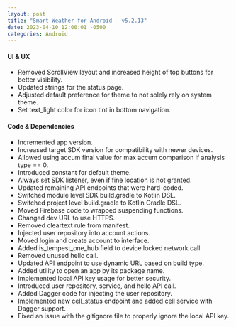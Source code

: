 ```yaml
---
layout: post
title: "Smart Weather for Android - v5.2.13"
date: 2023-04-10 12:00:01 -0500
categories: Android
---
```


#### UI & UX
- Removed ScrollView layout and increased height of top buttons for better visibility.
- Updated strings for the status page.
- Adjusted default preference for theme to not solely rely on system theme.
- Set text_light color for icon tint in bottom navigation.

#### Code & Dependencies
- Incremented app version.
- Increased target SDK version for compatibility with newer devices.
- Allowed using accum final value for max accum comparison if analysis type == 0.
- Introduced constant for default theme.
- Always set SDK listener, even if fine location is not granted.
- Updated remaining API endpoints that were hard-coded.
- Switched module level SDK build.gradle to Kotlin DSL.
- Switched project level build.gradle to Kotlin Gradle DSL.
- Moved Firebase code to wrapped suspending functions.
- Changed dev URL to use HTTPS.
- Removed cleartext rule from manifest.
- Injected user repository into account actions.
- Moved login and create account to interface.
- Added is_tempest_one_hub field to device locked network call.
- Removed unused hello call.
- Updated API endpoint to use dynamic URL based on build type.
- Added utility to open an app by its package name.
- Implemented local API key usage for better security.
- Introduced user repository, service, and hello API call.
- Added Dagger code for injecting the user repository.
- Implemented new cell_status endpoint and added cell service with Dagger support.
- Fixed an issue with the gitignore file to properly ignore the local API key.
